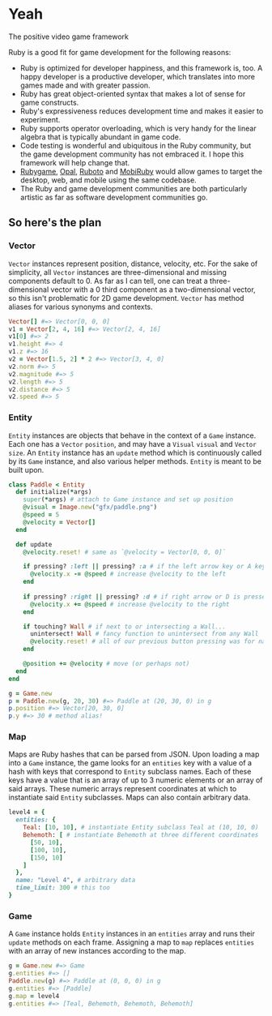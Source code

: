Yeah
====
The positive video game framework

Ruby is a good fit for game development for the following reasons:
* Ruby is optimized for developer happiness, and this framework is, too. A happy developer is a productive developer, which translates into more games made and with greater passion.
* Ruby has great object-oriented syntax that makes a lot of sense for game constructs.
* Ruby's expressiveness reduces development time and makes it easier to experiment.
* Ruby supports operator overloading, which is very handy for the linear algebra that is typically abundant in game code.
* Code testing is wonderful and ubiquitous in the Ruby community, but the game development community has not embraced it. I hope this framework will help change that.
* [Rubygame](https://github.com/rubygame/rubygame/), [Opal](https://github.com/opal/opal), [Ruboto](https://github.com/ruboto/ruboto) and [MobiRuby](https://github.com/mobiruby/mobiruby-ios) would allow games to target the desktop, web, and mobile using the same codebase.
* The Ruby and game development communities are both particularly artistic as far as software development communities go.

So here's the plan
------------------

### Vector
`Vector` instances represent position, distance, velocity, etc. For the sake of simplicity, all `Vector` instances are three-dimensional and missing components default to 0. As far as I can tell, one can treat a three-dimensional vector with a 0 third component as a two-dimensional vector, so this isn't problematic for 2D game development. `Vector` has method aliases for various synonyms and contexts.

```ruby
Vector[] #=> Vector[0, 0, 0]
v1 = Vector[2, 4, 16] #=> Vector[2, 4, 16]
v1[0] #=> 2
v1.height #=> 4
v1.z #=> 16
v2 = Vector[1.5, 2] * 2 #=> Vector[3, 4, 0]
v2.norm #=> 5
v2.magnitude #=> 5
v2.length #=> 5
v2.distance #=> 5
v2.speed #=> 5
```

### Entity
`Entity` instances are objects that behave in the context of a `Game` instance. Each one has a `Vector` `position`, and may have a `Visual` `visual` and `Vector` `size`. An `Entity` instance has an `update` method which is continuously called by its `Game` instance, and also various helper methods. `Entity` is meant to be built upon.

```ruby
class Paddle < Entity
  def initialize(*args)
    super(*args) # attach to Game instance and set up position
    @visual = Image.new("gfx/paddle.png")
    @speed = 5
    @velocity = Vector[]
  end

  def update
    @velocity.reset! # same as `@velocity = Vector[0, 0, 0]`

    if pressing? :left || pressing? :a # if the left arrow key or A key is pressed...
      @velocity.x -= @speed # increase @velocity to the left
    end
    
    if pressing? :right || pressing? :d # if right arrow or D is pressed...
      @velocity.x += @speed # increase @velocity to the right
    end

    if touching? Wall # if next to or intersecting a Wall...
      unintersect! Wall # fancy function to unintersect from any Wall
      @velocity.reset! # all of our previous button pressing was for naught
    end

    @position += @velocity # move (or perhaps not)
  end
end

g = Game.new
p = Paddle.new(g, 20, 30) #=> Paddle at (20, 30, 0) in g
p.position #=> Vector[20, 30, 0]
p.y #=> 30 # method alias!
```

### Map
Maps are Ruby hashes that can be parsed from JSON. Upon loading a map into a `Game` instance, the game looks for an `entities` key with a value of a hash with keys that correspond to `Entity` subclass names. Each of these keys have a value that is an array of up to 3 numeric elements or an array of said arrays. These numeric arrays represent coordinates at which to instantiate said `Entity` subclasses. Maps can also contain arbitrary data.

```ruby
level4 = {
  entities: {
    Teal: [10, 10], # instantiate Entity subclass Teal at (10, 10, 0)
    Behemoth: [ # instantiate Behemoth at three different coordinates
      [50, 10],
      [100, 10],
      [150, 10]
    ]
  },
  name: "Level 4", # arbitrary data
  time_limit: 300 # this too
}
```

### Game
A `Game` instance holds `Entity` instances in an `entities` array and runs their `update` methods on each frame. Assigning a map to `map` replaces `entities` with an array of new instances according to the map. 

```ruby
g = Game.new #=> Game
g.entities #=> []
Paddle.new(g) #=> Paddle at (0, 0, 0) in g
g.entities #=> [Paddle]
g.map = level4
g.entities #=> [Teal, Behemoth, Behemoth, Behemoth]
```
